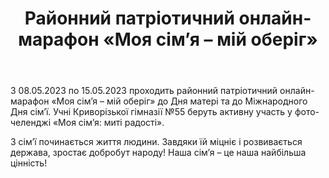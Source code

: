 ﻿---
title: Районний патріотичний онлайн-марафон «Моя сім’я – мій оберіг»
---

З 08.05.2023 по 15.05.2023 проходить районний патріотичний онлайн-марафон «Моя сім’я – мій оберіг» до Дня матері та до Міжнародного Дня сім’ї. Учні Криворізької гімназії №55 беруть активну участь у фото-челенджі «Моя сім’я: миті радості».

З сім’ї починається життя людини. Завдяки їй міцніє і розвивається держава, зростає добробут народу! Наша сім’я – це наша найбільша цінність!

<slideshow />
